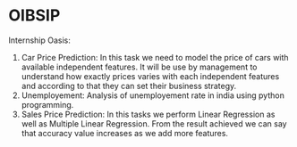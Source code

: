# OIBSIP
Internship Oasis:

1) Car Price Prediction: In this task we need to model the price of cars with available independent features. It will be use by management to understand how exactly prices varies with each independent features and according to that they can set their business strategy.
2) Unemployement: Analysis of unemployement rate in india using python programming.
3) Sales Price Prediction: In this tasks we perform Linear Regression as well as Multiple Linear Regression. From the result achieved we can say that accuracy value increases as we add more features.
